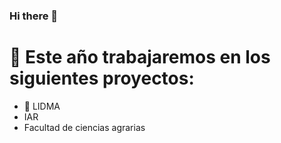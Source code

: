 ### Hi there 👋
# 🔭 Este año trabajaremos en los siguientes proyectos: 
- 🤔 LIDMA
- IAR
- Facultad de ciencias agrarias
<!--
**Alejandro-Aldo/Alejandro-Aldo** is a ✨ _special_ ✨ repository because its `README.md` (this file) appears on your GitHub profile.

Here are some ideas to get you started:

# 🔭 I’m currently working on ...
- 🌱 I’m currently learning ...
- 👯 I’m looking to collaborate on ...
- 🤔 I’m looking for help with ...
- 💬 Ask me about ...
- 📫 How to reach me: ...
- 😄 Pronouns: ...
- ⚡ Fun fact: ...
-->
